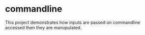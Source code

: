 # commandline
This  project demonstrates  how inputs are passed  on commandline accessed then they are manupulated. 
